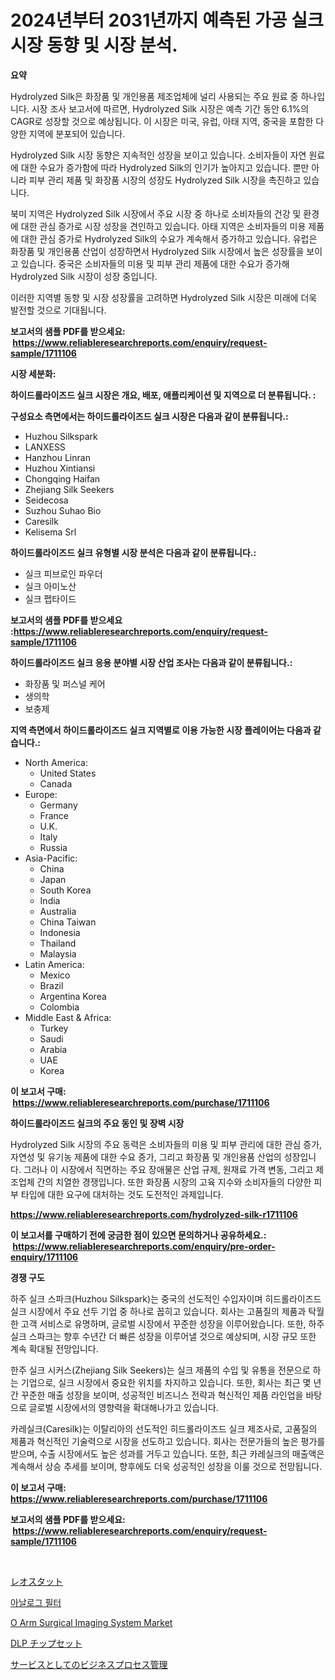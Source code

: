 <p><h1>2024년부터 2031년까지 예측된 가공 실크 시장 동향 및 시장 분석.</h1></p><p><strong>요약</strong></p>
<p><p>Hydrolyzed Silk은 화장품 및 개인용품 제조업체에 널리 사용되는 주요 원료 중 하나입니다. 시장 조사 보고서에 따르면, Hydrolyzed Silk 시장은 예측 기간 동안 6.1%의 CAGR로 성장할 것으로 예상됩니다. 이 시장은 미국, 유럽, 아태 지역, 중국을 포함한 다양한 지역에 분포되어 있습니다.</p><p>Hydrolyzed Silk 시장 동향은 지속적인 성장을 보이고 있습니다. 소비자들이 자연 원료에 대한 수요가 증가함에 따라 Hydrolyzed Silk의 인기가 높아지고 있습니다. 뿐만 아니라 피부 관리 제품 및 화장품 시장의 성장도 Hydrolyzed Silk 시장을 촉진하고 있습니다.</p><p>북미 지역은 Hydrolyzed Silk 시장에서 주요 시장 중 하나로 소비자들의 건강 및 환경에 대한 관심 증가로 시장 성장을 견인하고 있습니다. 아태 지역은 소비자들의 미용 제품에 대한 관심 증가로 Hydrolyzed Silk의 수요가 계속해서 증가하고 있습니다. 유럽은 화장품 및 개인용품 산업이 성장하면서 Hydrolyzed Silk 시장에서 높은 성장률을 보이고 있습니다. 중국은 소비자들의 미용 및 피부 관리 제품에 대한 수요가 증가해 Hydrolyzed Silk 시장이 성장 중입니다.</p><p>이러한 지역별 동향 및 시장 성장률을 고려하면 Hydrolyzed Silk 시장은 미래에 더욱 발전할 것으로 기대됩니다.</p></p>
<p><strong>보고서의 샘플 PDF를 받으세요: &nbsp;<a href="https://www.reliableresearchreports.com/enquiry/request-sample/1711106">https://www.reliableresearchreports.com/enquiry/request-sample/1711106</a></strong></p>
<p><strong>시장 세분화:</strong></p>
<p><strong> 하이드롤라이즈드 실크 시장은 개요, 배포, 애플리케이션 및 지역으로 더 분류됩니다. :</strong></p>
<p><strong>구성요소 측면에서는 하이드롤라이즈드 실크 시장은 다음과 같이 분류됩니다.:</strong></p>
<p><ul><li>Huzhou Silkspark</li><li>LANXESS</li><li>Hanzhou Linran</li><li>Huzhou Xintiansi</li><li>Chongqing Haifan</li><li>Zhejiang Silk Seekers</li><li>Seidecosa</li><li>Suzhou Suhao Bio</li><li>Caresilk</li><li>Kelisema Srl</li></ul></p>
<p><strong> 하이드롤라이즈드 실크 유형별 시장 분석은 다음과 같이 분류됩니다.:</strong></p>
<p><ul><li>실크 피브로인 파우더</li><li>실크 아미노산</li><li>실크 펩타이드</li></ul></p>
<p><strong>보고서의 샘플 PDF를 받으세요 :<a href="https://www.reliableresearchreports.com/enquiry/request-sample/1711106">https://www.reliableresearchreports.com/enquiry/request-sample/1711106</a></strong></p>
<p><strong> 하이드롤라이즈드 실크 응용 분야별 시장 산업 조사는 다음과 같이 분류됩니다.:</strong></p>
<p><ul><li>화장품 및 퍼스널 케어</li><li>생의학</li><li>보충제</li></ul></p>
<p><strong>지역 측면에서 하이드롤라이즈드 실크 지역별로 이용 가능한 시장 플레이어는 다음과 같습니다.:</strong></p>
<p><ul>
    <li>
        North America:
        <ul>
            <li>United States</li>
            <li>Canada</li>
        </ul>
    </li>
    <li>
        Europe:
        <ul>
            <li>Germany</li>
            <li>France</li>
            <li>U.K.</li>
            <li>Italy</li>
            <li>Russia</li>
        </ul>
    </li>
    <li>
        Asia-Pacific:
        <ul>
            <li>China</li>
            <li>Japan</li>
            <li>South Korea</li>
            <li>India</li>
            <li>Australia</li>
            <li>China Taiwan</li>
            <li>Indonesia</li>
            <li>Thailand</li>
            <li>Malaysia</li>
        </ul>
    </li>
    <li>
        Latin America:
        <ul>
            <li>Mexico</li>
            <li>Brazil</li>
            <li>Argentina Korea</li>
            <li>Colombia</li>
        </ul>
    </li>
    <li>
        Middle East & Africa:
        <ul>
            <li>Turkey</li>
            <li>Saudi</li>
            <li>Arabia</li>
            <li>UAE</li>
            <li>Korea</li>
        </ul>
    </li>
    </ul></p>
<p><strong>이 보고서 구매: &nbsp;<a href="https://www.reliableresearchreports.com/purchase/1711106">https://www.reliableresearchreports.com/purchase/1711106</a></strong></p>
<p><strong>하이드롤라이즈드 실크의 주요 동인 및 장벽 시장</strong></p>
<p><p>Hydrolyzed Silk 시장의 주요 동력은 소비자들의 미용 및 피부 관리에 대한 관심 증가, 자연성 및 유기농 제품에 대한 수요 증가, 그리고 화장품 및 개인용품 산업의 성장입니다. 그러나 이 시장에서 직면하는 주요 장애물은 산업 규제, 원재료 가격 변동, 그리고 제조업체 간의 치열한 경쟁입니다. 또한 화장품 시장의 고육 지수와 소비자들의 다양한 피부 타입에 대한 요구에 대처하는 것도 도전적인 과제입니다.</p></p>
<p><strong><a href="https://www.reliableresearchreports.com/hydrolyzed-silk-r1711106">https://www.reliableresearchreports.com/hydrolyzed-silk-r1711106</a></strong></p>
<p><strong>이 보고서를 구매하기 전에 궁금한 점이 있으면 문의하거나 공유하세요.: &nbsp;<a href="https://www.reliableresearchreports.com/enquiry/pre-order-enquiry/1711106">https://www.reliableresearchreports.com/enquiry/pre-order-enquiry/1711106</a></strong></p>
<p><strong>경쟁 구도</strong></p>
<p><p>하주 실크 스파크(Huzhou Silkspark)는 중국의 선도적인 수입자이며 히드롤라이즈드 실크 시장에서 주요 선두 기업 중 하나로 꼽히고 있습니다. 회사는 고품질의 제품과 탁월한 고객 서비스로 유명하며, 글로벌 시장에서 꾸준한 성장을 이루어왔습니다.  또한, 하주 실크 스파크는 향후 수년간 더 빠른 성장을 이루어낼 것으로 예상되며, 시장 규모 또한 계속 확대될 전망입니다.</p><p>한주 실크 시커스(Zhejiang Silk Seekers)는 실크 제품의 수입 및 유통을 전문으로 하는 기업으로, 실크 시장에서 중요한 위치를 차지하고 있습니다. 또한, 회사는 최근 몇 년간 꾸준한 매출 성장을 보이며, 성공적인 비즈니스 전략과 혁신적인 제품 라인업을 바탕으로 글로벌 시장에서의 영향력을 확대해나가고 있습니다.</p><p>카레실크(Caresilk)는 이탈리아의 선도적인 히드롤라이즈드 실크 제조사로, 고품질의 제품과 혁신적인 기술력으로 시장을 선도하고 있습니다. 회사는 전문가들의 높은 평가를 받으며, 수출 시장에서도 높은 성과를 거두고 있습니다. 또한, 최근 카레실크의 매출액은 계속해서 상승 추세를 보이며, 향후에도 더욱 성공적인 성장을 이룰 것으로 전망됩니다.</p></p>
<p><strong>이 보고서 구매: &nbsp; <a href="https://www.reliableresearchreports.com/purchase/1711106">https://www.reliableresearchreports.com/purchase/1711106</a></strong></p>
<p><strong>보고서의 샘플 PDF를 받으세요: &nbsp;<a href="https://www.reliableresearchreports.com/enquiry/request-sample/1711106">https://www.reliableresearchreports.com/enquiry/request-sample/1711106</a></strong><strong></strong></p>
<p>&nbsp;</p>
<p><p><a href="https://github.com/pepo3k/Market-Research-Report-List-1/blob/main/880613423581.md">レオスタット</a></p><p><a href="https://medium.com/@alanperkins1921/%EC%95%84%EB%82%A0%EB%A1%9C%EA%B7%B8-%ED%95%84%ED%84%B0-%EC%8B%9C%EC%9E%A5-%EA%B7%9C%EB%AA%A8-%EC%8B%9C%EC%9E%A5-%EC%A0%84%EB%A7%9D-%EB%B0%8F-%EC%8B%9C%EC%9E%A5-%EC%98%88%EC%B8%A1-2024%EB%85%84%EB%B6%80%ED%84%B0-2031%EB%85%84%EA%B9%8C%EC%A7%80-2285d0a8cc68">아날로그 필터</a></p><p><a href="https://github.com/wwwkeltoum/Market-Research-Report-List-2/blob/main/o-arm-surgical-imaging-system-market.md">O Arm Surgical Imaging System Market</a></p><p><a href="https://github.com/nemesis2824/Market-Research-Report-List-1/blob/main/372924723582.md">DLP チップセット</a></p><p><a href="https://medium.com/@madelynhowe2023/%E3%83%93%E3%82%B8%E3%83%8D%E3%82%B9%E3%83%97%E3%83%AD%E3%82%BB%E3%82%B9%E7%AE%A1%E7%90%86-bpm-%E3%82%92%E3%82%B5%E3%83%BC%E3%83%93%E3%82%B9%E3%81%A8%E3%81%97%E3%81%A6%E6%8F%90%E4%BE%9B%E3%81%99%E3%82%8B%E5%B8%82%E5%A0%B4%E3%81%AE%E3%82%B7%E3%82%A7%E3%82%A2%E3%81%AE%E5%A4%89%E5%8C%96%E3%81%A8-2024%E5%B9%B4%E3%81%8B%E3%82%892031%E5%B9%B4%E3%81%BE%E3%81%A7%E3%81%AE%E5%B8%82%E5%A0%B4%E3%81%AE%E6%88%90%E9%95%B7%E3%83%88%E3%83%AC%E3%83%B3%E3%83%89-f75d23e8104c">サービスとしてのビジネスプロセス管理</a></p></p>